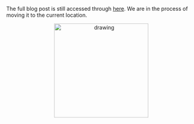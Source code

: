The full blog post is still accessed through [here](https://www.1onepsilon.com/single-post/2018/09/29/October-Editors-Picks). We are in the process of moving it to the current location.

<center>
 <img class = "blog-inline-image" src="https://es-app.com/assets/s4s291.jpg" alt="drawing" width="250px"/>
</center> 